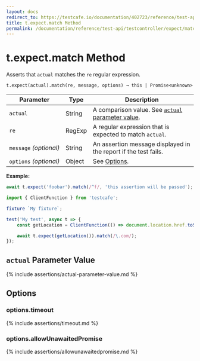 ```yaml
---
layout: docs
redirect_to: https://testcafe.io/documentation/402723/reference/test-api/testcontroller/expect/match
title: t.expect.match Method
permalink: /documentation/reference/test-api/testcontroller/expect/match.html
---
```

# t.expect.match Method

Asserts that `actual` matches the `re` regular expression.

```text
t.expect(actual).match(re, message, options) → this | Promise<unknown>
```

Parameter              | Type                                              | Description
---------------------- | ------------------------------------------------- | ------------------------------------------------------------------------------------------------------------------
`actual`             | String | A comparison value. See [`actual` parameter value](#actual-parameter-value).
`re`             | RegExp | A regular expression that is expected to match `actual`.
`message`&#160;*(optional)* | String   | An assertion message displayed in the report if the test fails.
`options`&#160;*(optional)* | Object   | See [Options](#options).

**Example:**

```js
await t.expect('foobar').match(/^f/, 'this assertion will be passed');
```

```js
import { ClientFunction } from 'testcafe';

fixture `My fixture`;

test('My test', async t => {
    const getLocation = ClientFunction(() => document.location.href.toString());

    await t.expect(getLocation()).match(/\.com/);
});
```

## `actual` Parameter Value

{% include assertions/actual-parameter-value.md %}

## Options

### options.timeout

{% include assertions/timeout.md %}

### options.allowUnawaitedPromise

{% include assertions/allowunawaitedpromise.md %}
